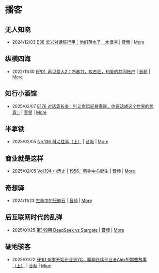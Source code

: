 # 播客

## 无人知晓
- 2024/12/03 [E38 孟岩对话陈行甲：他们落水了，水很凉](https://www.xiaoyuzhoufm.com/episode/674993fcc3b2a2f334681d1c) | [音频](https://dts-api.xiaoyuzhoufm.com/track/611719d3cb0b82e1df0ad29e/674993fcc3b2a2f334681d1c/media.xyzcdn.net/ltQLGAGNRRRTiQZqd_ZmhAAewLcp.m4a) | [More](channels/%E6%97%A0%E4%BA%BA%E7%9F%A5%E6%99%93.md)

## 纵横四海
- 2022/11/30 [EP01. 再见爱人2：冷暴力，攻击狂，和爱的共同账户](https://www.ximalaya.com/sound/592716797) | [音频](https://aod.cos.tx.xmcdn.com/storages/26c6-audiofreehighqps/E9/4E/GKwRIUEHXOodAq7-QQHYdhCw-aacv2-48K.m4a) | [More](channels/%E7%BA%B5%E6%A8%AA%E5%9B%9B%E6%B5%B7.md)

## 知行小酒馆
- 2025/02/07 [E176 对话袁长庚：别让命运轻易得逞，你要活成这个世界的惊喜✨](https://www.xiaoyuzhoufm.com/episode/67a5a52cd74435e4a39da455) | [音频](https://dts-api.xiaoyuzhoufm.com/track/6013f9f58e2f7ee375cf4216/67a5a52cd74435e4a39da455/media.xyzcdn.net/6013f9f58e2f7ee375cf4216/ltA_FDSAnxj50zcaIDpNFNmL1XR0.m4a) | [More](channels/%E7%9F%A5%E8%A1%8C%E5%B0%8F%E9%85%92%E9%A6%86.md)

## 半拿铁
- 2025/02/05 [No.136 科龙往事（上）](https://www.ximalaya.com/sound/800902707) | [音频](https://tk.wavpub.com/WPDL_YgkTwJkQQShEdjUwANdMKSpdtKeSBaUzMZyJDRjkEHwgKgwvkUJTCUEteM-65.m4a) | [More](channels/%E5%8D%8A%E6%8B%BF%E9%93%81.md)

## 商业就是这样
- 2025/02/05 [Vol.194 小历史 | 1956，购物中心诞生](https://www.ximalaya.com/sound/802340380) | [音频](https://aod.cos.tx.xmcdn.com/storages/adb3-audiofreehighqps/32/27/GKwRIDoLeU7mAQ8AmQNgtr99.m4a) | [More](channels/%E5%95%86%E4%B8%9A%E5%B0%B1%E6%98%AF%E8%BF%99%E6%A0%B7.md)

## 奇想驿
- 2024/11/23 [生命中的压舱石](https://www.xiaoyuzhoufm.com/episode/67403d1d11045e78e5105c6f) | [音频](https://dts-api.xiaoyuzhoufm.com/track/6034daea97755b8fc9c66480/67403d1d11045e78e5105c6f/media.xyzcdn.net/lmERsWF4hFJGK9PjHGzOwQnbz-Ge.m4a) | [More](channels/%E5%A5%87%E6%83%B3%E9%A9%BF.md)

## 后互联网时代的乱弹
- 2025/01/25 [第149期 DeepSeek vs Stargate](https://hosting.wavpub.cn/pie/ep149/) | [音频](https://tk.wavpub.com/WPDL_dukXCuSCCWjghxVLujKjZUVUDMQsWbsvQyKbcjprmkCqUVfTcuRVvUfrXF-46.mp3) | [More](channels/%E5%90%8E%E4%BA%92%E8%81%94%E7%BD%91%E6%97%B6%E4%BB%A3%E7%9A%84%E4%B9%B1%E5%BC%B9.md)

## 硬地骇客
- 2025/01/22 [EP91 19岁开始创业到YC，聊聊连续创业者Alex的那些故事（上）](https://www.xiaoyuzhoufm.com/episode/6790f2cfb8be47e0c7f21248) | [音频](https://dts-api.xiaoyuzhoufm.com/track/640ee2438be5d40013fe4a87/6790f2cfb8be47e0c7f21248/media.xyzcdn.net/640ee2438be5d40013fe4a87/lnKDeKHSZU3p0RWXWifaWLRoIDHD.m4a) | [More](channels/%E7%A1%AC%E5%9C%B0%E9%AA%87%E5%AE%A2.md)

